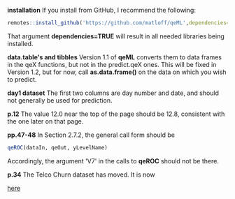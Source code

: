 
**installation** If you install from GitHub, I recommend the following:

``` r
remotes::install_github('https://github.com/matloff/qeML',dependencies=TRUE,build_vignettes=TRUE)
```

That argument **dependencies=TRUE** will result in all needed libraries being installed.

**data.table's and tibbles** Version 1.1 of **qeML** converts them to data frames in the qeX functions, but not in the predict.qeX ones. This will be fixed in Version 1.2, but for now, call **as.data.frame()** on the data on which you wish to predict.

**day1 dataset** The first two columns are day number and date, and should not generally be used for prediction.

**p.12** The value 12.0 near the top of the page should be 12.8,
consistent with the one later on that page.

**pp.47-48** In Section 2.7.2, the general call form should be

``` r
qeROC(dataIn, qeOut, yLevelName)

```

Accordingly, the argument 'V7' in the calls to **qeROC** should not be
there.

**p.34** The Telco Churn dataset has moved. It is now

[here](https://www.kaggle.com/datasets/blastchar/telco-customer-chur)



